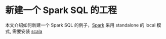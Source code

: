 # 新建一个 Spark SQL 的工程

本文介绍如何新建一个 Spark SQL 的例子，[Spark](https://spark.apache.org/) 采用 standalone 的 local 模式, 需要安装 [scala](https://www.scala-lang.org/download/)



